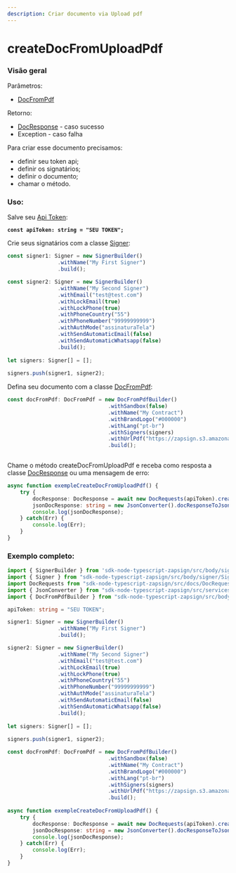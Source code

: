 ```yaml
---
description: Criar documento via Upload pdf
---
```


# createDocFromUploadPdf

### Visão geral

Parâmetros:&#x20;

* [DocFromPdf](https://docs.zapsign.com.br/facilitadores/sdks/sdk-em-typescript/classes-usadas/body/docfrompdf)

Retorno:

* [DocResponse](https://docs.zapsign.com.br/facilitadores/sdks/sdk-em-typescript/classes-usadas/response/docresponse) - caso sucesso
* Exception - caso falha

Para criar esse documento precisamos:

* definir seu token api;
* definir os signatários;
* definir o documento;
* chamar o método.

### Uso:

Salve seu [Api Token](https://docs.zapsign.com.br/):

<pre class="language-typescript"><code class="lang-typescript"><strong>const apiToken: string = "SEU TOKEN";
</strong></code></pre>

Crie seus signatários com a classe [Signer](https://docs.zapsign.com.br/facilitadores/sdks/sdk-em-typescript/classes-usadas/body/signer):

```typescript
const signer1: Signer = new SignerBuilder()
                .withName("My First Signer")
                .build();

const signer2: Signer = new SignerBuilder()
                .withName("My Second Signer")
                .withEmail("test@test.com")
                .withLockEmail(true)
                .withLockPhone(true)
                .withPhoneCountry("55")
                .withPhoneNumber("99999999999")
                .withAuthMode("assinaturaTela")
                .withSendAutomaticEmail(false)
                .withSendAutomaticWhatsapp(false)
                .build();
                
let signers: Signer[] = [];
                
signers.push(signer1, signer2);
```

Defina seu documento com a classe [DocFromPdf](https://docs.zapsign.com.br/facilitadores/sdks/sdk-em-typescript/classes-usadas/body/docfrompdf):

```typescript
const docFromPdf: DocFromPdf = new DocFromPdfBuilder()
                                .withSandbox(false)
                                .withName("My Contract")
                                .withBrandLogo("#000000")
                                .withLang("pt-br")
                                .withSigners(signers)
                                .withUrlPdf("https://zapsign.s3.amazonaws.com/2022/1/pdf/63d19807-cbfa-4b51-8571-215ad0f4eb98/ca42e7be-c932-482c-b70b-92ad7aea04be.pdf")
                                .build();
                                

```

Chame o método createDocFromUploadPdf e receba como resposta a classe [DocResponse](https://docs.zapsign.com.br/facilitadores/sdks/sdk-em-typescript/classes-usadas/response/docresponse) ou uma mensagem de erro:

```typescript
async function exempleCreateDocFromUploadPdf() {
    try {
        docResponse: DocResponse = await new DocRequests(apiToken).createDocFromUploadPdf(docFromPdf);
        jsonDocResponse: string = new JsonConverter().docResponseToJson(docResponse);
        console.log(jsonDocResponse);
    } catch(Err) {
        console.log(Err);
    }
}
```

### Exemplo completo:

```typescript
import { SignerBuilder } from 'sdk-node-typescript-zapsign/src/body/signer/builders/SignerBuilder';
import { Signer } from "sdk-node-typescript-zapsign/src/body/signer/Signer";
import DocRequests from "sdk-node-typescript-zapsign/src/docs/DocRequests";
import { JsonConverter } from "sdk-node-typescript-zapsign/src/services/JsonConverter";
import { DocFromPdfBuilder } from "sdk-node-typescript-zapsign/src/body/doc/builders/DocFromPdfBuilder";

apiToken: string = "SEU TOKEN";

signer1: Signer = new SignerBuilder()
                .withName("My First Signer")
                .build();

signer2: Signer = new SignerBuilder()
                .withName("My Second Signer")
                .withEmail("test@test.com")
                .withLockEmail(true)
                .withLockPhone(true)
                .withPhoneCountry("55")
                .withPhoneNumber("99999999999")
                .withAuthMode("assinaturaTela")
                .withSendAutomaticEmail(false)
                .withSendAutomaticWhatsapp(false)
                .build();
                
let signers: Signer[] = [];
                
signers.push(signer1, signer2);

const docFromPdf: DocFromPdf = new DocFromPdfBuilder()
                                .withSandbox(false)
                                .withName("My Contract")
                                .withBrandLogo("#000000")
                                .withLang("pt-br")
                                .withSigners(signers)
                                .withUrlPdf("https://zapsign.s3.amazonaws.com/2022/1/pdf/63d19807-cbfa-4b51-8571-215ad0f4eb98/ca42e7be-c932-482c-b70b-92ad7aea04be.pdf")
                                .build();
                                
async function exempleCreateDocFromUploadPdf() {
    try {
        docResponse: DocResponse = await new DocRequests(apiToken).createDocFromUploadPdf(docFromPdf);
        jsonDocResponse: string = new JsonConverter().docResponseToJson(docResponse);
        console.log(jsonDocResponse);
    } catch(Err) {
        console.log(Err);
    }
}
```

